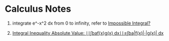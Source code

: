 # Calculus Notes

1. integrate e^-x^2 dx from 0 to infinity, refer to [Impossible Integral?](https://www.math.hmc.edu/funfacts/ffiles/20008.3.shtml)

2. [Integral Inequality Absolute Value: ∣∣∫baf(x)g(x) dx∣∣≤∫ba|f(x)|⋅|g(x)| dx](https://math.stackexchange.com/questions/429220/integral-inequality-absolute-value-left-int-ab-fx-gx-dx-right)



